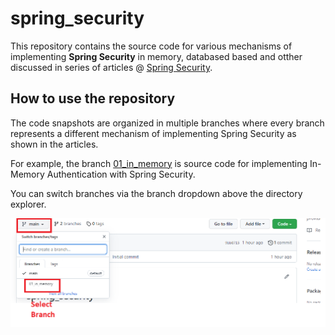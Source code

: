 # spring_security

This repository contains the source code for various mechanisms of implementing **Spring Security** in memory, databased based and otther discussed in series of articles @ [Spring Security](https://blog.shailendra.dev/series/spring-security).

## How to use the repository

The code snapshots are organized in multiple branches where every branch represents a different mechanism of implementing Spring Security as shown in the articles.

For example, the branch [01_in_memory](https://github.com/ishailendra/spring_security/tree/01_in_memory) is source code for implementing In-Memory Authentication with Spring Security.

You can switch branches via the branch dropdown above the directory explorer.

![selecting-code-branch.png](https://github.com/ishailendra/spring_security/blob/main/selecting-code-branch.png)
